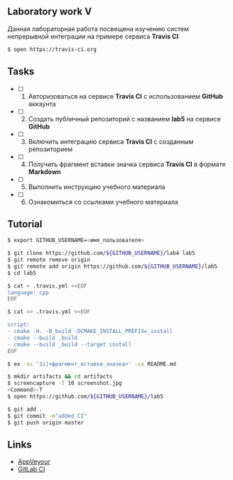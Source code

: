 ## Laboratory work V

Данная лабораторная работа посвещена изучению систем непрерывной интеграции на примере сервиса **Travis CI**

```bash
$ open https://travis-ci.org
```

## Tasks

- [ ] 1. Авторизоваться на сервисе **Travis CI** с использованием **GitHub** аккаунта
- [ ] 2. Создать публичный репозиторий с названием **lab5** на сервисе **GitHub**
- [ ] 3. Включить интеграцию сервиса **Travis CI** с созданным репозиторием
- [ ] 4. Получить фрагмент вставки значка сервиса **Travis CI** в формате **Markdown**
- [ ] 5. Выполнить инструкцию учебного материала
- [ ] 6. Ознакомиться со ссылками учебного материала

## Tutorial

```bash
$ export GITHUB_USERNAME=<имя_пользователя>
```

```bash
$ git clone https://github.com/${GITHUB_USERNAME}/lab4 lab5
$ git remote remove origin
$ git remote add origin https://github.com/${GITHUB_USERNAME}/lab5
$ cd lab5
```

```bash
$ cat > .travis.yml <<EOF
language: cpp
EOF
```

```bash
$ cat >> .travis.yml <<EOF

script:
- cmake -H. -B_build -DCMAKE_INSTALL_PREFIX=_install
- cmake --build _build
- cmake --build _build --target install
EOF
```

```bash
$ ex -sc '1i|<фрагмент_вставки_значка>' -cx README.md
```

```bash
$ mkdir artifacts && cd artifacts
$ screencapture -T 10 screenshot.jpg
<Command>-T
$ open https://github.com/${GITHUB_USERNAME}/lab5
```

```bash
$ git add .
$ git commit -m"added CI"
$ git push origin master
```

## Links

- [AppVeyour](https://www.appveyor.com/)
- [GitLab CI](https://about.gitlab.com/gitlab-ci/)
